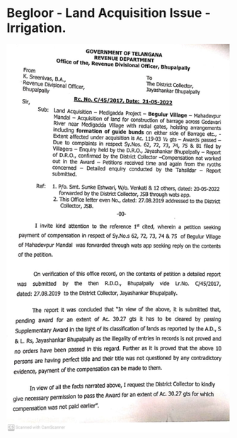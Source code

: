 # Begloor - Land Acquisition Issue - Irrigation.

![](../files/0f4ea0f7-bb23-4618-bb2d-a22b30f5c4d1.jpg)